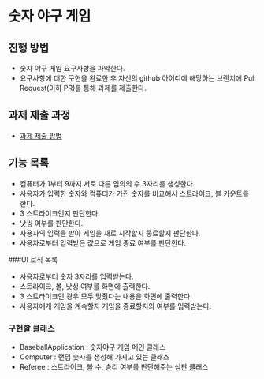 # 숫자 야구 게임
## 진행 방법
* 숫자 야구 게임 요구사항을 파악한다.
* 요구사항에 대한 구현을 완료한 후 자신의 github 아이디에 해당하는 브랜치에 Pull Request(이하 PR)를 통해 과제를 제출한다.

## 과제 제출 과정
* [과제 제출 방법](https://github.com/next-step/nextstep-docs/tree/master/precourse)

## 기능 목록
* 컴퓨터가 1부터 9까지 서로 다른 임의의 수 3자리를 생성한다.
* 사용자가 입력한 숫자와 컴퓨터가 가진 숫자를 비교해서 스트라이크, 볼 카운트를 한다.
* 3 스트라이크인지 판단한다.
* 낫씽 여부를 판단한다.
* 사용자의 입력을 받아 게임을 새로 시작할지 종료할지 판단한다.
* 사용자로부터 입력받은 값으로 게임 종료 여부를 판단한다.

###UI 로직 목록
* 사용자로부터 숫자 3자리를 입력받는다.
* 스트라이크, 볼, 낫싱 여부를 화면에 출력한다.
* 3 스트라이크인 경우 모두 맞췄다는 내용을 화면에 출력한다.
* 사용자에게 게임을 계속할지 게임을 종료할지의 여부를 입력받는다.

### 구현할 클래스
* BaseballApplication : 숫자야구 게임 메인 클래스
* Computer : 랜덤 숫자를 생성해 가지고 있는 클래스
* Referee : 스트라이크, 볼 수, 승리 여부를 판단해주는 심판 클래스
